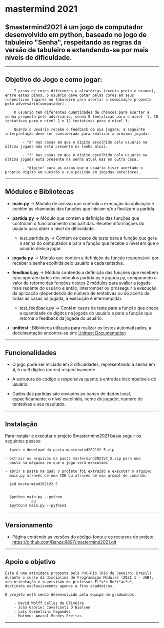 mastermind 2021
========

$**mastermind2021** é um jogo de computador desenvolvido em **python**, baseado no jogo de tabuleiro "Senha",
respeitando as regras da versão de tabuleiro e extendendo-se por mais níveis de dificuldade.
--------
--------

Objetivo do Jogo e como jogar:
------------------------------

        7 pinos de cores diferentes e aleatórias (exceto preto e branco), entre estes pinos, o usuário deve optar pelas cores em seus respectivos lugares no tabuleiro para acertar a combinação proposta pelo adversário(computador).

        O usuário tem diferentes quantidades de chances para acertar a senha proposta pelo adversário, sendo 8 tentativas para o nível  1, 10 tentativas para o nível 2 e 12 tentativas para o nível 3. 

        Quando o usuário recebe o feedback de sua jogada, a seguinte interpretação deve ser considerada para realizar a próxima jogada: 

            - "X" nas casas em que o dígito escolhido pelo usuário na última jogada não está presente na senha atual.

            - "?" nas casas em que o dígito escolhido pelo usuário na última jogada está presente na senha atual mas em outra casa.

            - "dígito" para as casas que o usuário tiver acertado o próprio dígito em questão e sua posição em jogadas anteriores. 
-------------------------------

Módulos e Bibliotecas
-------
- **main.py** -> Módulo de acesso que controla a execução da aplicação e contém as chamadas das funções que iniciam e/ou finalizam a partida. 

- **partida.py** -> Módulo que contém a definição das funções que controlam o funcionamento das partidas. Recebe informações do usuário para obter o nível de dificuldade. 

  - test_partida.py -> Contém os casos de teste para a função que gera a senha do computador e para a função que recebe o nível em que o usuário deseja jogar.  

- **jogada.py** -> Módulo que contém a definição da função responsável por receber a senha ecolhida pelo usuário a cada tentativa.

- **feedback.py** -> Módulo contendo a definição das funções que recebem e/ou operam dados dos módulos partida.py e jogada.py, comparando o valor de retorno das funções destes 2 módulos para  avaliar a jogada mais recente do usuário e então, interromper ou prosseguir a execução da aplicação (dependendo do número de tentativas ou do acerto de todas as casas na jogada, a execução é interrompida).

  - test_feedback.py ->  Contém casos de teste para a função que checa a quantidade de dígitos na jogada do usuário e para a função que retorna o feedback da jogada do usuário.
  
- **unittest** : Biblioteca utilizada para realizar os testes automatizados, a documentação encontra-se em: [Unittest Documentation](https://docs.python.org/3/library/unittest.html)
-------

Funcionalidades
--------

- O jogo pode ser iniciado em 3 dificuldades, 
representando a senha em 4, 5 ou 6 dígitos (cores) respectivamente.  

- A estrutura do código é responsiva quanto à entradas incompatíveis do usuário. 

- Dados das partidas são enviados ao banco de dados local, especificamente: o nível escolhido, nome do jogador, numero de tentativas e seu resultado. 

--------
Instalação
------------

Para instalar e executar o projeto $mastermind2021 basta seguir os seguintes passos:

    - fazer o download da pasta mastermind2021V2_5.zip 

    - extrair os arquivos da pasta mastermind2021V2_5.zip para uma 
      pasta na máquina em que o jogo será executado

    - abrir a pasta na qual o projeto foi extraído e executar o arquivo 
      main.py através de uma IDE ou através de uma prompt de comando:

      $cd mastermind2021V2_5


      $python main.py --python
                ou
      $python3 main.py --python3
     
------------
Versionamento
----------

- Página contendo as versões do código-fonte e os recursos do projeto: https://github.com/Banzai6897/mastermind2021.git
----------
Apoio e objetivo
-------
    Esta é uma atividade proposta pela PUC-Rio (Rio de Janeiro, Brasil) 
    durante o curso da disciplina de Programação Modular (2021.1 - 3WB),
    sob orientação e supervisão do professor Fl*v*o Be*i*ac*u*,
    destinada exclusivamente apenas à fins acadêmicos. 
    
    O projeto está sendo desenvolvido pela equipe de graduandos:

        - David Wolff Salles de Oliveira
        - João Gabriel Cavalcanti D Nielsen 
        - Laís Corbellini Fagundes 
        - Matheus Amaral Mendes Freitas
--------

